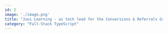 ```yaml
---
id: 2
image: './image.png'
title: "Juni Learning - as tech lead for the Conversions & Referrals Growth Engineering team, I oversee the engineering up to purchase and into the first couple of weeks of a user's life."
category: "Full-Stack TypeScript"
---
```

